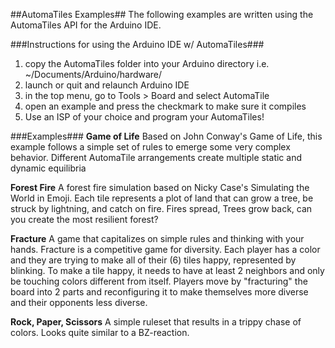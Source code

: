 ##AutomaTiles Examples##
The following examples are written using the AutomaTiles API for the Arduino IDE.

###Instructions for using the Arduino IDE w/ AutomaTiles###
1. copy the AutomaTiles folder into your Arduino directory i.e. ~/Documents/Arduino/hardware/
2. launch or quit and relaunch Arduino IDE
3. in the top menu, go to Tools > Board and select AutomaTile
4. open an example and press the checkmark to make sure it compiles
5. Use an ISP of your choice and program your AutomaTiles!

###Examples###
**Game of Life**
Based on John Conway's Game of Life, this example follows a simple set of rules to emerge some very complex behavior. Different AutomaTile arrangements create multiple static and dynamic equilibria

**Forest Fire**
A forest fire simulation based on Nicky Case's Simulating the World in Emoji. Each tile represents a plot of land that can grow a tree, be struck by lightning, and catch on fire. Fires spread, Trees grow back, can you create the most resilient forest?

**Fracture**
A game that capitalizes on simple rules and thinking with your hands. Fracture is a competitive game for diversity. Each player has a color and they are trying to make all of their (6) tiles happy, represented by blinking. To make a tile happy, it needs to have at least 2 neighbors and only be touching colors different from itself. Players move by "fracturing" the board into 2 parts and reconfiguring it to make themselves more diverse and their opponents less diverse.

**Rock, Paper, Scissors**
A simple ruleset that results in a trippy chase of colors. Looks quite similar to a BZ-reaction.